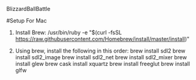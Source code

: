 BlizzardBallBattle

#Setup For Mac

1) Install Brew:
/usr/bin/ruby -e "$(curl -fsSL https://raw.githubusercontent.com/Homebrew/install/master/install)"

2) Using brew, install the following in this order:
brew install sdl2
brew install sdl2_image
brew install sdl2_net
brew install sdl2_mixer
brew install glew
brew cask install xquartz
brew install freeglut
brew install glfw